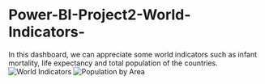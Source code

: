 # Power-BI-Project2-World-Indicators-
In this dashboard, we can appreciate some world indicators such as infant mortality, life expectancy and total population of the countries.
![World Indicators](https://user-images.githubusercontent.com/18198671/168485105-0f41fd8e-3542-4a93-b238-75a71cedea6b.png)
![Population by Area](https://user-images.githubusercontent.com/18198671/168485106-5f4acbd8-1e2e-4c10-88db-0efce912e849.png)
